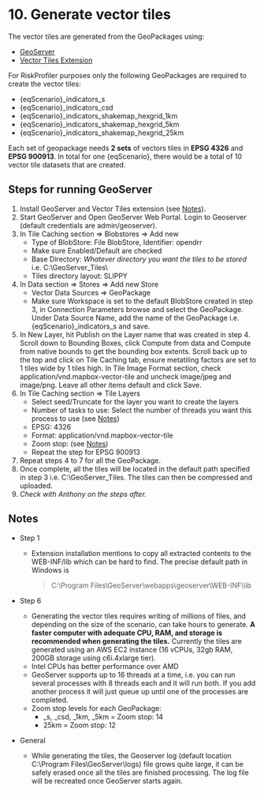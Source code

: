 # 10. Generate vector tiles

The vector tiles are generated from the GeoPackages using:

- [GeoServer](https://geoserver.org/)
- [Vector Tiles Extension](https://docs.geoserver.org/stable/en/user/extensions/vectortiles/install.html)

For RiskProfiler purposes only the following GeoPackages are required to create the vector tiles:

- {eqScenario}_indicators_s
- {eqScenario}_indicators_csd
- {eqScenario}_indicators_shakemap_hexgrid_1km
- {eqScenario}_indicators_shakemap_hexgrid_5km
- {eqScenario}_indicators_shakemap_hexgrid_25km

Each set of geopackage needs **2 sets** of vectors tiles in **EPSG 4326** and **EPSG 900913**. In total for one {eqScenario}, there would be a total of 10 vector tile datasets that are created.

## Steps for running GeoServer

1. Install GeoServer and Vector Tiles extension (see [Notes](#notes)).
2. Start GeoServer and Open GeoServer Web Portal. Login to Geoserver (default credentials are admin/geoserver).
3. In Tile Caching section => Blobstores => Add new
    - Type of BlobStore: File BlobStore, Identifier: opendrr
    - Make sure Enabled/Default are checked
    - Base Directory: *Whatever directory you want the tiles to be stored* i.e. C:\GeoServer_Tiles\
    - Tiles directory layout: SLIPPY
4. In Data section => Stores => Add new Store
    - Vector Data Sources => GeoPackage
    - Make sure Workspace is set to the default BlobStore created in step 3, in Connection Parameters browse and select the GeoPackage. Under Data Source Name, add the name of the GeoPackage i.e. {eqScenario}_indicators_s and save.
5. In New Layer, hit Publish on the Layer name that was created in step 4. Scroll down to Bounding Boxes, click Compute from data and Compute from native bounds to get the bounding box extents. Scroll back up to the top and click on Tile Caching tab, ensure metatiling factors are set to 1 tiles wide by 1 tiles high. In Tile Image Format section, check application/vnd.mapbox-vector-tile and uncheck image/jpeg and image/png. Leave all other items default and click Save.
6.  In Tile Caching section => Tile Layers
    - Select seed/Truncate for the layer you want to create the layers
    - Number of tasks to use: Select the number of threads you want this process to use (see [Notes](#notes))
    - EPSG: 4326
    - Format: application/vnd.mapbox-vector-tile
    - Zoom stop: (see [Notes](#notes))
    - Repeat the step for EPSG 900913
7. Repeat steps 4 to 7 for all the GeoPackage.
8. Once complete, all the tiles will be located in the default path specified in step 3 i.e. C:\GeoServer_Tiles\. The tiles can then be compressed and uploaded.
9. *Check with Anthony on the steps after.*


## Notes

- Step 1
    - Extension installation mentions to copy all extracted contents to the WEB-INF/lib which can be hard to find. The precise default path in Windows is

        > C:\Program Files\GeoServer\webapps\geoserver\WEB-INF\lib

- Step 6
    - Generating the vector tiles requires writing of millions of files, and depending on the size of the scenario, can take hours to generate.
      **A faster computer with adequate CPU, RAM, and storage is recommended when generating the tiles.**
      Currently the tiles are generated using an AWS EC2 instance (16 vCPUs, 32gb RAM, 200GB storage using c6i.4xlarge tier).
    - Intel CPUs has better performance over AMD
    - GeoServer supports up to 16 threads at a time, i.e. you can run several processes with 8 threads each and it will run both. If you add another process it will just queue up until one of the processes are completed.
    - Zoom stop levels for each GeoPackage:
        - _s, _csd, _1km, _5km = Zoom stop: 14
        - 25km = Zoom stop: 12
		
- General
    -  While generating the tiles, the Geoserver log (default location C:\Program Files\GeoServer\logs) file grows quite large, it can be safely erased once all the tiles are finished processing. The log file will be recreated once GeoServer starts again.

